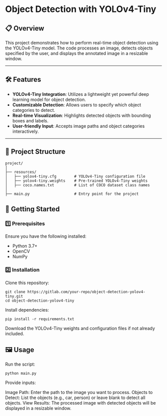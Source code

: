 # Object Detection with YOLOv4-Tiny

## 📋 Overview
This project demonstrates how to perform real-time object detection using the YOLOv4-Tiny model. The code processes an image, detects objects specified by the user, and displays the annotated image in a resizable window.

---

## 🛠️ Features
- **YOLOv4-Tiny Integration**: Utilizes a lightweight yet powerful deep learning model for object detection.
- **Customizable Detection**: Allows users to specify which object categories to detect.
- **Real-time Visualization**: Highlights detected objects with bounding boxes and labels.
- **User-friendly Input**: Accepts image paths and object categories interactively.

---

## 📁 Project Structure
```plaintext
project/
│
├── resources/
│   ├── yolov4-tiny.cfg        # YOLOv4-Tiny configuration file
│   ├── yolov4-tiny.weights    # Pre-trained YOLOv4-Tiny weights
│   ├── coco.names.txt         # List of COCO dataset class names
│
├── main.py                    # Entry point for the project
```

## 🚀 Getting Started

### 1️⃣ Prerequisites
Ensure you have the following installed:

- Python 3.7+
- OpenCV
- NumPy

### 2️⃣ Installation
Clone this repository:
```plaintext
git clone https://gitlab.com/your-repo/object-detection-yolov4-tiny.git
cd object-detection-yolov4-tiny
```
Install dependencies:
```plaintext
pip install -r requirements.txt
```

Download the YOLOv4-Tiny weights and configuration files if not already included.

## 🖼️ Usage
Run the script:
```plaintext
python main.py
```
Provide inputs:

Image Path: Enter the path to the image you want to process.
Objects to Detect: List the objects (e.g., car, person) or leave blank to detect all objects.
View Results: The processed image with detected objects will be displayed in a resizable window.
